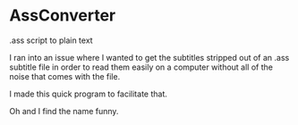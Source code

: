 # AssConverter
.ass script to plain text

I ran into an issue where I wanted to get the subtitles stripped out of an .ass subtitle file in order to read them easily on a computer without all of the noise that comes with the file.

I made this quick program to facilitate that.

Oh and I find the name funny.
